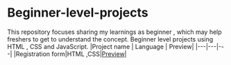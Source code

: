 # Beginner-level-projects
This repository focuses sharing my learnings as beginner , which may help freshers to get to understand the concept.
Beginner level projects using HTML , CSS and JavaScript.
|Project name | Language | Preview|
|---|---|---|
|Registration form|HTML ,CSS|[Preview](https://raw.githack.com/Mehfila-Parkkulthil/Beginner-level-projects/refs/heads/main/Registration%20Form/index.html)|

